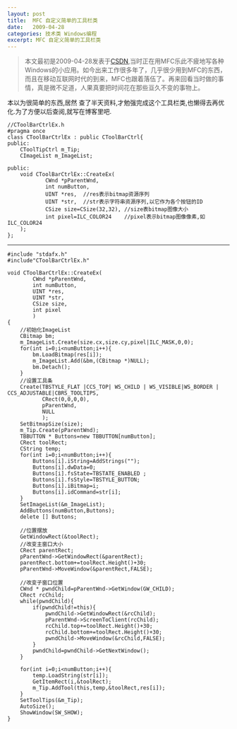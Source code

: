 ```yaml
---
layout: post
title:  MFC 自定义简单的工具栏类
date:   2009-04-28
categories: 技术类 Windows编程
excerpt: MFC 自定义简单的工具栏类
---
```

>本文最初是2009-04-28发表于[CSDN](http://blog.csdn.net/harmonyhu/article/details/4134476),当时正在用MFC乐此不疲地写各种Windows的小应用。如今出来工作很多年了，几乎很少用到MFC的东西，而且在移动互联网时代的到来，MFC也跟着落伍了。再来回看当时做的事情，真是微不足道，人果真要把时间花在那些亘久不变的事物上。 

本以为很简单的东西,居然 查了半天资料,才勉强完成这个工具栏类,也懒得去再优化.为了方便以后查阅,就写在博客里吧.
  
	//CToolBarCtrlEx.h  
	#pragma once  
	class CToolBarCtrlEx : public CToolBarCtrl{  
	public:    
	    CToolTipCtrl m_Tip;  
	    CImageList m_ImageList;  
	  
	public:  
	    void CToolBarCtrlEx::CreateEx(
	            CWnd *pParentWnd,
	            int numButton,
	            UINT *res,  //res表示bitmap资源序列
	            UINT *str,  //str表示字符串资源序列,以它作为各个按钮的ID
	            CSize size=CSize(32,32), //size表bitmap图像大小
	            int pixel=ILC_COLOR24    //pixel表示bitmap图像像素,如ILC_COLOR24  
	    );
	};  

----------

	#include "stdafx.h"  
	#include"CToolBarCtrlEx.h"  
	  
	void CToolBarCtrlEx::CreateEx(
	        CWnd *pParentWnd,
	        int numButton, 
	        UINT *res, 
	        UINT *str,
	        CSize size,
	        int pixel
	        )  
	{  
	    //初始化ImageList  
	    CBitmap bm;  
	    m_ImageList.Create(size.cx,size.cy,pixel|ILC_MASK,0,0);  
	    for(int i=0;i<numButton;i++){          
	        bm.LoadBitmap(res[i]);  
	        m_ImageList.Add(&bm,(CBitmap *)NULL);  
	        bm.Detach();  
	    }  
	    //设置工具条  
	    Create(TBSTYLE_FLAT |CCS_TOP| WS_CHILD | WS_VISIBLE|WS_BORDER | CCS_ADJUSTABLE|CBRS_TOOLTIPS,
	           CRect(0,0,0,0),
	           pParentWnd,
	           NULL
	           );  
	    SetBitmapSize(size);  
	    m_Tip.Create(pParentWnd);  
	    TBBUTTON * Buttons=new TBBUTTON[numButton];  
	    CRect toolRect;  
	    CString temp;  
	    for(int i=0;i<numButton;i++){  
	        Buttons[i].iString=AddStrings("");  
	        Buttons[i].dwData=0;  
	        Buttons[i].fsState=TBSTATE_ENABLED ;  
	        Buttons[i].fsStyle=TBSTYLE_BUTTON;  
	        Buttons[i].iBitmap=i;  
	        Buttons[i].idCommand=str[i];  
	    }  
	    SetImageList(&m_ImageList);  
	    AddButtons(numButton,Buttons);  
	    delete [] Buttons;  
	  
	    //位置摆放  
	    GetWindowRect(&toolRect);  
	    //改变主窗口大小  
	    CRect parentRect;  
	    pParentWnd->GetWindowRect(&parentRect);  
	    parentRect.bottom+=toolRect.Height()+30;  
	    pParentWnd->MoveWindow(&parentRect,FALSE);  
	  
	    //改变子窗口位置  
	    CWnd * pwndChild=pParentWnd->GetWindow(GW_CHILD);  
	    CRect rcChild;  
	    while(pwndChild){  
	        if(pwndChild!=this){
	            pwndChild->GetWindowRect(&rcChild);  
	            pParentWnd->ScreenToClient(rcChild);    
	            rcChild.top+=toolRect.Height()+30;  
	            rcChild.bottom+=toolRect.Height()+30;  
	            pwndChild->MoveWindow(&rcChild,FALSE);  
	        }
	        pwndChild=pwndChild->GetNextWindow();  
	    }  
	  
	    for(int i=0;i<numButton;i++){  
	        temp.LoadString(str[i]);  
	        GetItemRect(i,&toolRect);  
	        m_Tip.AddTool(this,temp,&toolRect,res[i]);  
	    }  
	    SetToolTips(&m_Tip);  
	    AutoSize();  
	    ShowWindow(SW_SHOW);  
	} 
